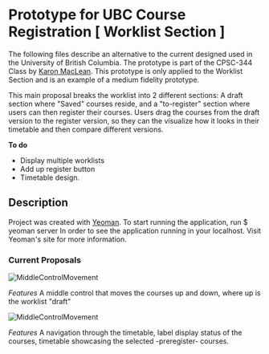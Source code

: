 # Prototype for UBC Course Registration [ Worklist Section ]

The following files describe an alternative to the current designed used in the University of British Columbia. The prototype is part of the CPSC-344 Class by [Karon MacLean](http://people.cs.ubc.ca/~maclean/). This prototype is only applied to the Worklist Section and is an example of a medium fidelity prototype.

This main proposal breaks the worklist into 2 different sections: A draft section where "Saved" courses reside, and a "to-register" section where users can then register their courses. Users drag the courses from the draft version to the register version, so they can the visualize how it looks in their timetable and then compare different versions.

**To do**

* Display multiple worklists
* Add up register button
* Timetable design.

## Description

Project was created with [Yeoman](http://yeoman.io/). To start running the application, run
    $ yeoman server
In order to see the application running in your localhost. Visit Yeoman's site for more information.

### Current Proposals

![MiddleControlMovement](https://raw.github.com/jjperezaguinaga/UBC-CoursesWorklist/master/app/images/prototypes/Worklist%20prototype.png)

*Features*
A middle control that moves the courses up and down, where up is the worklist "draft"

![MiddleControlMovement](https://raw.github.com/jjperezaguinaga/UBC-CoursesWorklist/master/app/images/prototypes/Worklist%20prototype%20v2.png)

*Features*
A navigation through the timetable, label display status of the courses, timetable showcasing the selected -preregister- courses.